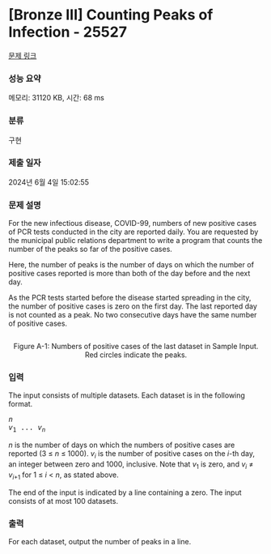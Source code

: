 # [Bronze III] Counting Peaks of Infection - 25527 

[문제 링크](https://www.acmicpc.net/problem/25527) 

### 성능 요약

메모리: 31120 KB, 시간: 68 ms

### 분류

구현

### 제출 일자

2024년 6월 4일 15:02:55

### 문제 설명

<p>For the new infectious disease, COVID-99, numbers of new positive cases of PCR tests conducted in the city are reported daily. You are requested by the municipal public relations department to write a program that counts the number of the peaks so far of the positive cases.</p>

<p>Here, the number of peaks is the number of days on which the number of positive cases reported is more than both of the day before and the next day.</p>

<p>As the PCR tests started before the disease started spreading in the city, the number of positive cases is zero on the first day. The last reported day is not counted as a peak. No two consecutive days have the same number of positive cases.</p>

<p style="text-align: center;"><img alt="" src=""></p>

<p style="text-align: center;">Figure A-1: Numbers of positive cases of the last dataset in Sample Input. Red circles indicate the peaks.</p>

### 입력 

 <p>The input consists of multiple datasets. Each dataset is in the following format.</p>

<pre><var>n</var>
<var>v</var><sub>1</sub> ... <var>v</var><sub><var>n</var></sub></pre>

<p><var>n</var> is the number of days on which the numbers of positive cases are reported (3 ≤ <var>n</var> ≤ 1000). <var>v</var><sub><var>i</var></sub> is the number of positive cases on the <var>i</var>-th day, an integer between zero and 1000, inclusive. Note that <var>v</var><sub>1</sub> is zero, and <var>v</var><sub><var>i</var></sub> ≠ <var>v</var><sub><var>i</var>+1</sub> for 1 ≤ <var>i</var> < <var>n</var>, as stated above.</p>

<p>The end of the input is indicated by a line containing a zero. The input consists of at most 100 datasets.</p>

### 출력 

 <p>For each dataset, output the number of peaks in a line.</p>

